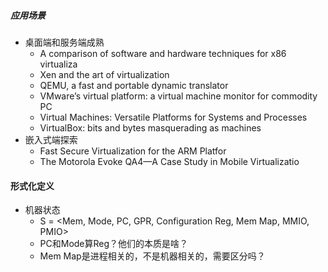 ##### 应用场景

- 桌面端和服务端成熟
  - A comparison of software and hardware techniques for x86 virtualiza
  - Xen and the art of virtualization
  - QEMU, a fast and portable dynamic translator
  -  VMware’s virtual platform: a virtual machine monitor for commodity PC
  - Virtual Machines: Versatile Platforms for Systems and Processes
  - VirtualBox: bits and bytes masquerading as machines
- 嵌入式端探索
  -  Fast Secure Virtualization for the ARM Platfor
  -  The Motorola Evoke QA4—A Case Study in Mobile Virtualizatio

#### 形式化定义

- 机器状态
  - S = <Mem, Mode, PC, GPR, Configuration Reg, Mem Map, MMIO, PMIO>
  - PC和Mode算Reg？他们的本质是啥？
  - Mem Map是进程相关的，不是机器相关的，需要区分吗？